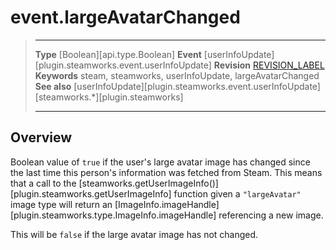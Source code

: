 # event.largeAvatarChanged

> --------------------- ------------------------------------------------------------------------------------------
> __Type__              [Boolean][api.type.Boolean]
> __Event__             [userInfoUpdate][plugin.steamworks.event.userInfoUpdate]
> __Revision__          [REVISION_LABEL](REVISION_URL)
> __Keywords__          steam, steamworks, userInfoUpdate, largeAvatarChanged
> __See also__          [userInfoUpdate][plugin.steamworks.event.userInfoUpdate]
>                       [steamworks.*][plugin.steamworks]
> --------------------- ------------------------------------------------------------------------------------------

## Overview

Boolean value of `true` if the user's large avatar image has changed since the last time this person's information was fetched from Steam. This means that a call to the [steamworks.getUserImageInfo()][plugin.steamworks.getUserImageInfo] function given a `"largeAvatar"` image type will return an [ImageInfo.imageHandle][plugin.steamworks.type.ImageInfo.imageHandle] referencing a new image.

This will be `false` if the large avatar image has not changed.
